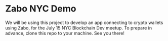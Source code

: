 # Zabo NYC Demo

We will be using this project to develop an app connecting to crypto wallets using Zabo, for the July 15 NYC Blockchain Dev meetup. To prepare in advance, clone this repo to your machine. See you there!
